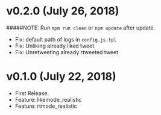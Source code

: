 # v0.2.0 (July 26, 2018)
#####NOTE: Run `npm run clean` or `npm update` after update.
* Fix: default path of logs in `config.js.tpl`
* Fix: Unliking already liked tweet
* Fix: Unretweeting already rtweeted tweet


# v0.1.0 (July 22, 2018)
* First Release.
* Feature: likemode_realistic
* Feature: rtmode_realistic
